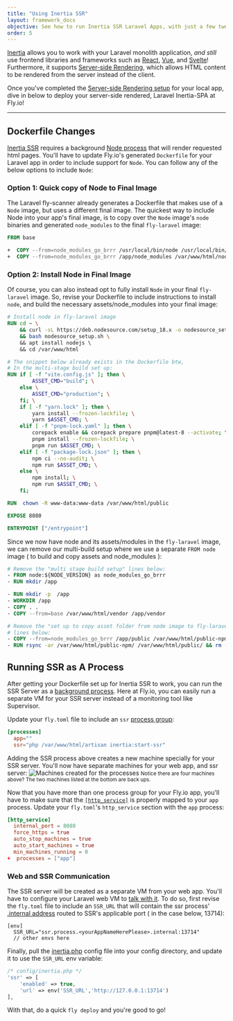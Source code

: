 ```yaml
---
title: "Using Inertia SSR"
layout: framework_docs
objective: See how to run Inertia SSR Laravel Apps, with just a few tweaks to the Laravel configuration.
order: 5
---
```


[Inertia](https://inertiajs.com/) allows you to work with your Laravel monolith application, *and still* use frontend libraries and frameworks such as [React](https://react.dev/), [Vue](https://vuejs.org/), and [Svelte](https://svelte.dev/)! Furthermore, it supports [Server-side Rendering](https://inertiajs.com/server-side-rendering), which allows HTML content to be rendered from the server instead of the client.

Once you've completed the [Server-side Rendering setup](https://inertiajs.com/server-side-rendering) for your local app, dive in below to deploy your server-side rendered, Laravel Inertia-SPA at Fly.io!

_________________________________________________

## Dockerfile Changes
[Inertia SSR](https://inertiajs.com/server-side-rendering) requires a background [Node process](https://inertiajs.com/server-side-rendering#:~:text=Node%20must%20be%20available) that will render requested html pages. You'll have to update Fly.io's generated `Dockerfile` for your Laravel app in order to include support for `Node`. You can follow any of the below options to include `Node`:

### Option 1: Quick copy of Node to Final Image
The Laravel fly-scanner already generates a Dockerfile that makes use of a `Node` image, but uses a different final image. The quickest way to include Node into your app's final image, is to copy over the `Node` image's `node` binaries and generated `node_modules` to the final `fly-laravel` image:

```dockerfile
FROM base

+  COPY --from=node_modules_go_brrr /usr/local/bin/node /usr/local/bin/node
+  COPY --from=node_modules_go_brrr /app/node_modules /var/www/html/node_modules
```

### Option 2: Install Node in Final Image
Of course, you can also instead opt to fully install `Node` in your final `fly-laravel` image. So, revise your Dockerfile to include instructions to install `node`, and build the necessary assets/node_modules into your final image:
```dockerfile
# Install node in fly-laravel image
RUN cd ~ \
    && curl -sL https://deb.nodesource.com/setup_18.x -o nodesource_setup.sh \
    && bash nodesource_setup.sh \ 
    && apt install nodejs \ 
    && cd /var/www/html

# The snippet below already exists in the Dockerfile btw,
# In the multi-stage build set up:
RUN if [ -f "vite.config.js" ]; then \
        ASSET_CMD="build"; \
    else \
        ASSET_CMD="production"; \
    fi; \
    if [ -f "yarn.lock" ]; then \
        yarn install --frozen-lockfile; \
        yarn $ASSET_CMD; \
    elif [ -f "pnpm-lock.yaml" ]; then \
        corepack enable && corepack prepare pnpm@latest-8 --activate; \
        pnpm install --frozen-lockfile; \
        pnpm run $ASSET_CMD; \
    elif [ -f "package-lock.json" ]; then \
        npm ci --no-audit; \
        npm run $ASSET_CMD; \
    else \
        npm install; \
        npm run $ASSET_CMD; \
    fi;

RUN  chown -R www-data:www-data /var/www/html/public

EXPOSE 8080

ENTRYPOINT ["/entrypoint"]
```
Since we now have node and its assets/modules in the `fly-laravel` image, we can remove our multi-build setup where we use a separate `FROM node` image ( to build and copy assets and node_modules ):

```dockerfile
# Remove the "multi stage build setup" lines below:
- FROM node:${NODE_VERSION} as node_modules_go_brrr
- RUN mkdir /app

- RUN mkdir -p  /app
- WORKDIR /app
- COPY . .
- COPY --from=base /var/www/html/vendor /app/vendor

# Remove the "set up to copy asset folder from node image to fly-laravel image"
# lines below:
- COPY --from=node_modules_go_brrr /app/public /var/www/html/public-npm
- RUN rsync -ar /var/www/html/public-npm/ /var/www/html/public/ && rm -rf /var/www/html/public-npm 
```


## Running SSR as A Process
After getting your Dockerfile set up for Inertia SSR to work, you can run the SSR Server as a [background process](https://inertiajs.com/server-side-rendering#:~:text=server%20as%20a-,background%20process,-%2C%20typically%20using%20a). Here at Fly.io, you can easily run a separate VM for your SSR server instead of a monitoring tool like Supervisor. 

Update your `fly.toml` file to include an `ssr` [process group](https://fly.io/docs/apps/processes/#run-multiple-processes):
```toml
[processes]
  app=""
  ssr="php /var/www/html/artisan inertia:start-ssr"
```
Adding the SSR process above creates a new machine specially for your SSR server. You'll now have separate machines for your web app, and ssr server:
![Machines created for the processes](/docs/images/laravel-app-ssr-vms.png)
<small>Notice there are four machines above? The two machines listed at the bottom are back ups.</small>

Now that you have more than one process group for your Fly.io app, you'll have to make sure that the [`[http_service]`](/docs/reference/configuration/#the-http_service-section) is properly mapped to your `app` process. Update your `fly.toml`'s `http_service` section with the `app` process:
```toml
[http_service]
  internal_port = 8080
  force_https = true
  auto_stop_machines = true
  auto_start_machines = true
  min_machines_running = 0
+  processes = ["app"]
```



### Web and SSR Communication
The SSR server will be created as a separate VM from your web app. You'll have to configure your Laravel web VM to [talk with it](https://community.fly.io/t/process-group-aware-internal-dns-route-between-processes-with-ease/13063/4). To do so, first revise the `fly.toml` file to include an `SSR_URL` that will contain the ssr process' [.internal address](https://fly.io/docs/networking/private-networking/#fly-io-internal-addresses) routed to SSR's applicable port ( in the case below, 13714):
```.env
[env]
  SSR_URL="ssr.process.<yourAppNameHerePlease>.internal:13714"
  // other envs here
```
Finally, pull the [inertia.php](https://github.com/inertiajs/inertia-laravel/blob/master/config/inertia.php) config file into your config directory, and  update it to use the `SSR_URL` env variable:
```php
/* config/inertia.php */
'ssr' => [
    'enabled' => true,
    'url' => env('SSR_URL','http://127.0.0.1:13714')
],
```

With that, do a quick `fly deploy` and you're good to go!